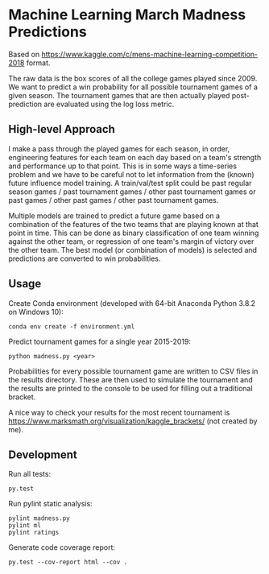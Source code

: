 # Machine Learning March Madness Predictions

Based on https://www.kaggle.com/c/mens-machine-learning-competition-2018 format.

The raw data is the box scores of all the college games played since 2009. We want to predict a win probability for all possible tournament games of a given season. The tournament games that are then actually played post-prediction are evaluated using the log loss metric.

## High-level Approach

I make a pass through the played games for each season, in order, engineering features for each team on each day based on a team's strength and performance up to that point. This is in some ways a time-series problem and we have to be careful not to let information from the (known) future influence model training. A train/val/test split could be past regular season games / past tournament games / other past tournament games or past games / other past games / other past tournament games.

Multiple models are trained to predict a future game based on a combination of the features of the two teams that are playing known at that point in time. This can be done as binary classification of one team winning against the other team, or regression of one team's margin of victory over the other team. The best model (or combination of models) is selected and predictions are converted to win probabilities.

## Usage

Create Conda environment (developed with 64-bit Anaconda Python 3.8.2 on Windows 10):

`conda env create -f environment.yml`

Predict tournament games for a single year 2015-2019:

`python madness.py <year>`

Probabilities for every possible tournament game are written to CSV files in the results directory. These are then used to simulate the tournament and the results are printed to the console to be used for filling out a traditional bracket.

A nice way to check your results for the most recent tournament is https://www.marksmath.org/visualization/kaggle_brackets/ (not created by me).

## Development

Run all tests:

`py.test`

Run pylint static analysis:

```
pylint madness.py
pylint ml
pylint ratings
```

Generate code coverage report:

`py.test --cov-report html --cov .`
